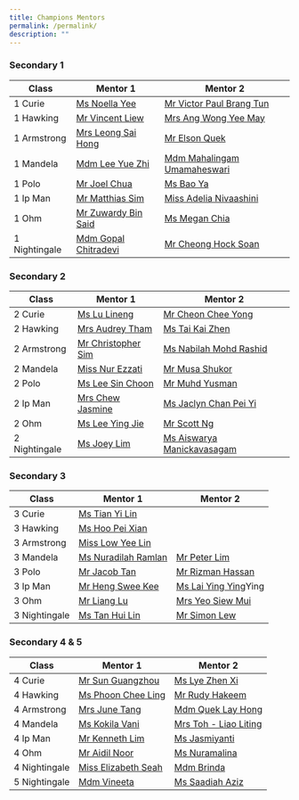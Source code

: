 ```yaml
---
title: Champions Mentors
permalink: /permalink/
description: ""
---
```


### Secondary 1
| Class | Mentor 1 | Mentor 2 |
| -------- | -------- | -------- |
| 1 Curie    |   [Ms Noella Yee](mailto:noella.yee@cwss.moe.edu.sg)  |   [Mr Victor Paul Brang Tun](mailto:victor.brang@cwss.moe.edu.sg)   |
| 1 Hawking    |  [Mr Vincent Liew](mailto:liew.chenkong@cwss.moe.edu.sg)   | [ Mrs Ang Wong Yee May](mailto:wong.yeemay@cwss.moe.edu.sg)    |
| 1 Armstrong    |  [Mrs Leong Sai Hong](mailto:leong.saihong@cwss.moe.edu.sg)    |  [Mr Elson Quek](mailto:elson.quek@cwss.moe.edu.sg)    |
| 1 Mandela  |  [Mdm Lee Yue Zhi](mailto:lee.yuezhi@cwss.moe.edu.sg)    |  [Mdm Mahalingam Umamaheswari](mailto:mahalingam.umamaheswari@cwss.moe.edu.sg)    |
| 1 Polo  |  [Mr Joel Chua](mailto:joel.chua@cwss.moe.edu.sg)    |  [ Ms Bao Ya](mailto:bao.ya@cwss.moe.edu.sg)   |
| 1 Ip Man  |  [ Mr Matthias Sim](mailto:matthias.sim@cwss.moe.edu.sg)   |  [Miss Adelia Nivaashini ](mailto:nivaashini@cwss.moe.edu.sg)   |
| 1 Ohm  |   [Mr Zuwardy Bin Said](mailto:zuwardy.said@cwss.moe.edu.sg)   |  [Ms Megan Chia ](mailto:megan.chia@cwss.moe.edu.sg)   |
| 1 Nightingale  | [ Mdm Gopal Chitradevi ](mailto:gopal.chitradevi@cwss.moe.edu.sg)   |  [ Mr Cheong Hock Soan](mailto:cheong.hocksoan@cwss.moe.edu.sg)   |

### Secondary 2
| Class | Mentor 1 | Mentor 2 |
| -------- | -------- | -------- |
| 2 Curie    |   [Ms Lu Lineng](mailto:lu.lineng@cwss.moe.edu.sg)   |   [Mr Cheon Chee Yong](mailto:cheon.cheeyong@cwss.moe.edu.sg)   |
| 2 Hawking    |  [Mrs Audrey Tham](mailto:audrey.tham@cwss.moe.edu.sg)    |   [Ms Tai Kai Zhen](mailto:tai.kaizhen@cwss.moe.edu.sg)   |
| 2 Armstrong    |  [ Mr Christopher Sim](mailto:christopher.sim@cwss.moe.edu.sg)   |  [ Ms Nabilah Mohd Rashid](mailto:nabilah@cwss.moe.edu.sg)   |
| 2 Mandela  |  [Miss Nur Ezzati](mailto:nurezzati@cwss.moe.edu.sg)    |  [Mr Musa Shukor](mailto:musa.shukor@cwss.moe.edu.sg)    |
| 2 Polo  |   [Ms Lee Sin Choon](mailto:lee.sinchoon@cwss.moe.edu.sg)   |  [Mr Muhd Yusman](mailto:muhammad.yusman@cwss.moe.edu.sg)    |
| 2 Ip Man  |  [Mrs Chew Jasmine](mailto:jasmine.chew@cwss.moe.edu.sg)   | [Ms Jaclyn Chan Pei Yi ](mailto:jaclyn.chanpeiyi@cwss.moe.edu.sg)    |
| 2 Ohm  |    [Ms Lee Ying Jie](mailto:lee.yingjie@cwss.moe.edu.sg)  |  [Mr Scott Ng](mailto:ng.hanliat@cwss.moe.edu.sg)    |
| 2 Nightingale  |   [Ms Joey Lim](mailto:joeylim.peisi@cwss.moe.edu.sg)   | [Ms Aiswarya Manickavasagam](mailto:aiswarya@cwss.moe.edu.sg)    |

### Secondary 3
| Class | Mentor 1 | Mentor 2 |
| -------- | -------- | -------- |
|3 Curie    |   [Ms Tian Yi Lin ](mailto:tian.yilin@cwss.moe.edu.sg)  |      |
| 3 Hawking    |   [Ms Hoo Pei Xian](mailto:hoo.peixian@cwss.moe.edu.sg)   |      |
| 3 Armstrong    |   [Miss Low Yee Lin](mailto:low.yeelin@cwss.moe.edu.sg)   |      |
| 3 Mandela  |   [Ms Nuradilah Ramlan](mailto:nuradilah.ramlan@cwss.moe.edu.sg)   | [Mr Peter Lim ](mailto:peter.lim@cwss.moe.edu.sg)   |
| 3 Polo  |   [Mr Jacob Tan](mailto:jacob.tan@cwss.moe.edu.sg)   | [Mr Rizman Hassan](mailto:rizman.hassan@cwss.moe.edu.sg)     |
| 3 Ip Man  |  [ Mr Heng Swee Kee](mailto:heng.sweekee@cwss.moe.edu.sg)   |  [Ms Lai Ying Ying](mailto:lai.yingying@cwss.moe.edu.sg)Ying    |
|3 Ohm  | [Mr Liang Lu](mailto:liang.lu@cwss.moe.edu.sg)     |  [Mrs Yeo Siew Mui](mailto:yeo.siewmui@cwss.moe.edu.sg)  |
| 3 Nightingale  | [Ms Tan Hui Lin](mailto:tan.huilin@cwss.moe.edu.sg)     | [Mr Simon Lew](mailto:simon.lew@cwss.moe.edu.sg)    |

### Secondary 4 & 5
| Class | Mentor 1 | Mentor 2 |
| -------- | -------- | -------- |
|4 Curie    |   [ Mr Sun Guangzhou](mailto:sun.guangzhou@cwss.moe.edu.sg)  |    [Ms Lye Zhen Xi](mailto:lye.zhenxi@cwss.moe.edu.sg)  |
| 4 Hawking    |   [Ms Phoon Chee Ling](mailto:phoon.cheeling@cwss.moe.edu.sg)  |  [Mr Rudy Hakeem](mailto:rudyhakeem.sulaiman@cwss.moe.edu.sg)    |
| 4 Armstrong    |  [Mrs June Tang](mailto:june.tang@cwss.moe.edu.sg)  |  [Mdm Quek Lay Hong](mailto:quek.layhong@cwss.moe.edu.sg)    |
| 4 Mandela  |   [Ms Kokila Vani](mailto:kokila.vani@cwss.moe.edu.sg)   |  [Mrs Toh - Liao Liting](mailto:liao.liting@cwss.moe.edu.sg)   |
| 4 Ip Man  |  [ Mr Kenneth Lim](mailto:kenneth.lim@cwss.moe.edu.sg)   |   [Ms Jasmiyanti ](mailto:jasmiyanti.marhajas@cwss.moe.edu.sg)  |
|4 Ohm  |   [Mr Aidil Noor](mailto:aidil.noor@cwss.moe.edu.sg)   |  [Ms Nuramalina](mailto:nuramalina.shalan@cwss.moe.edu.sg)    |
| 4 Nightingale  |  [Miss Elizabeth Seah](mailto:elizabeth.seah@cwss.moe.edu.sg)    |    [Mdm Brinda](mailto:brinda@cwss.moe.edu.sg)|
| 5 Nightingale  |  [Mdm Vineeta](mailto:vineeta@cwss.moe.edu.sg)    |  [Ms Saadiah Aziz](mailto:saadiah.aziz@cwss.moe.edu.sg)   |